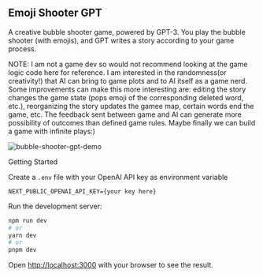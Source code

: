 

## Emoji Shooter GPT

A creative bubble shooter game, powered by GPT-3. You play the bubble shooter (with emojis), and GPT writes a story according to your game process.

NOTE: I am not a game dev so would not recommend looking at the game logic code here for reference. I am interested in the randomness(or creativity!) that AI can bring to game plots and to AI itself as a game nerd. Some improvements can make this more interesting are: editing the story changes the game state (pops emoji of the corresponding deleted word, etc.), reorganizing the story updates the gamee map, certain words end the game, etc. The feedback sent between game and AI can generate more possibility of outcomes than defined game rules. Maybe finally we can build a game with infinite plays:)

![bubble-shooter-gpt-demo](https://user-images.githubusercontent.com/16827269/231067609-d2eff70e-8fbf-432c-9e75-ec2ac076e27d.gif)

Getting Started

Create a `.env` file with your OpenAI API key as environment variable
```
NEXT_PUBLIC_OPENAI_API_KEY={your key here}
```

Run the development server:

```bash
npm run dev
# or
yarn dev
# or
pnpm dev
```

Open [http://localhost:3000](http://localhost:3000) with your browser to see the result.
